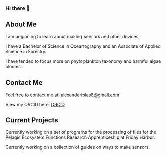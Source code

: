 ### Hi there 👋

<!--
**delasislas/delasislas** is a ✨ _special_ ✨ repository because its `README.md` (this file) appears on your GitHub profile.

Here are some ideas to get you started:

- 🔭 I’m currently working on ...
- 🌱 I’m currently learning ...
- 👯 I’m looking to collaborate on ...
- 🤔 I’m looking for help with ...
- 💬 Ask me about ...
- 📫 How to reach me: ...
- 😄 Pronouns: ...
- ⚡ Fun fact: ...
-->

## About Me

I am beginning to learn about making sensors and other devices.

I have a Bachelor of Science in Oceanography and an Associate of Applied Science in Forestry.

I have tended to focus more on phytoplankton taxonomy and harmful algae blooms.

## Contact Me
Feel free to contact me at: <alexanderislas8@gmail.com>

View my ORCID here: [ORCID](https://orcid.org/0000-0001-7114-6806)

## Current Projects
Currently working on a set of programs for the processing of files for the Pelagic Ecosystem Functions Research Apprenticeship at Friday Harbor.

Currently working on a collection of guides on ways to make sensors.
